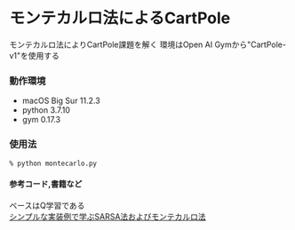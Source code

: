 # モンテカルロ法によるCartPole

モンテカルロ法によりCartPole課題を解く
環境はOpen AI Gymから"CartPole-v1"を使用する

### 動作環境
- macOS Big Sur 11.2.3
- python 3.7.10
- gym 0.17.3


### 使用法
```zsh:
% python montecarlo.py
```

#### 参考コード,書籍など
ベースはQ学習である  
[シンプルな実装例で学ぶSARSA法およびモンテカルロ法](https://qiita.com/sugulu_Ogawa_ISID/items/7a14117bbd3d926eb1f2)
